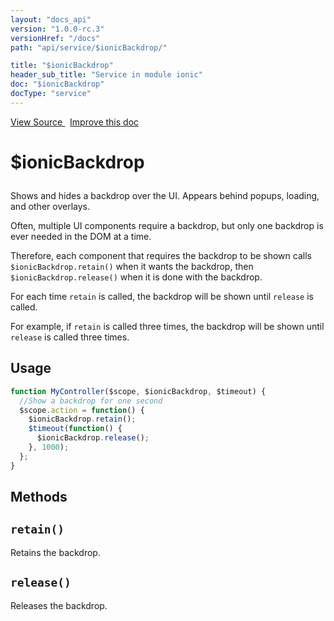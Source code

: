 ```yaml
---
layout: "docs_api"
version: "1.0.0-rc.3"
versionHref: "/docs"
path: "api/service/$ionicBackdrop/"

title: "$ionicBackdrop"
header_sub_title: "Service in module ionic"
doc: "$ionicBackdrop"
docType: "service"
---
```


<div class="improve-docs">
  <a href='http://github.com/driftyco/ionic/tree/1.x/js/angular/service/backdrop.js#L1'>
    View Source
  </a>
  &nbsp;
  <a href='http://github.com/driftyco/ionic/edit/master/js/angular/service/backdrop.js#L1'>
    Improve this doc
  </a>
</div>




<h1 class="api-title">

  $ionicBackdrop



</h1>





Shows and hides a backdrop over the UI.  Appears behind popups, loading,
and other overlays.

Often, multiple UI components require a backdrop, but only one backdrop is
ever needed in the DOM at a time.

Therefore, each component that requires the backdrop to be shown calls
`$ionicBackdrop.retain()` when it wants the backdrop, then `$ionicBackdrop.release()`
when it is done with the backdrop.

For each time `retain` is called, the backdrop will be shown until `release` is called.

For example, if `retain` is called three times, the backdrop will be shown until `release`
is called three times.









## Usage
```js
function MyController($scope, $ionicBackdrop, $timeout) {
  //Show a backdrop for one second
  $scope.action = function() {
    $ionicBackdrop.retain();
    $timeout(function() {
      $ionicBackdrop.release();
    }, 1000);
  };
}
```


  

  
## Methods

<div id="retain"></div>
<h2>
  <code>retain()</code>

</h2>

Retains the backdrop.









<div id="release"></div>
<h2>
  <code>release()</code>

</h2>

Releases the backdrop.








  
  






